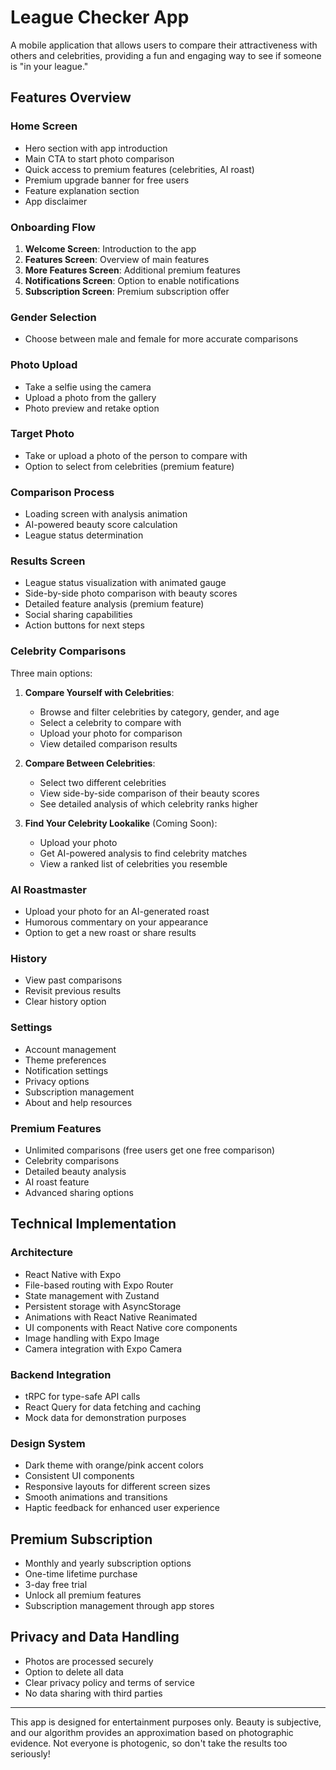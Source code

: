# League Checker App

A mobile application that allows users to compare their attractiveness with others and celebrities, providing a fun and engaging way to see if someone is "in your league."

## Features Overview

### Home Screen
- Hero section with app introduction
- Main CTA to start photo comparison
- Quick access to premium features (celebrities, AI roast)
- Premium upgrade banner for free users
- Feature explanation section
- App disclaimer

### Onboarding Flow
1. **Welcome Screen**: Introduction to the app
2. **Features Screen**: Overview of main features
3. **More Features Screen**: Additional premium features
4. **Notifications Screen**: Option to enable notifications
5. **Subscription Screen**: Premium subscription offer

### Gender Selection
- Choose between male and female for more accurate comparisons

### Photo Upload
- Take a selfie using the camera
- Upload a photo from the gallery
- Photo preview and retake option

### Target Photo
- Take or upload a photo of the person to compare with
- Option to select from celebrities (premium feature)

### Comparison Process
- Loading screen with analysis animation
- AI-powered beauty score calculation
- League status determination

### Results Screen
- League status visualization with animated gauge
- Side-by-side photo comparison with beauty scores
- Detailed feature analysis (premium feature)
- Social sharing capabilities
- Action buttons for next steps

### Celebrity Comparisons
Three main options:
1. **Compare Yourself with Celebrities**:
   - Browse and filter celebrities by category, gender, and age
   - Select a celebrity to compare with
   - Upload your photo for comparison
   - View detailed comparison results

2. **Compare Between Celebrities**:
   - Select two different celebrities
   - View side-by-side comparison of their beauty scores
   - See detailed analysis of which celebrity ranks higher

3. **Find Your Celebrity Lookalike** (Coming Soon):
   - Upload your photo
   - Get AI-powered analysis to find celebrity matches
   - View a ranked list of celebrities you resemble

### AI Roastmaster
- Upload your photo for an AI-generated roast
- Humorous commentary on your appearance
- Option to get a new roast or share results

### History
- View past comparisons
- Revisit previous results
- Clear history option

### Settings
- Account management
- Theme preferences
- Notification settings
- Privacy options
- Subscription management
- About and help resources

### Premium Features
- Unlimited comparisons (free users get one free comparison)
- Celebrity comparisons
- Detailed beauty analysis
- AI roast feature
- Advanced sharing options

## Technical Implementation

### Architecture
- React Native with Expo
- File-based routing with Expo Router
- State management with Zustand
- Persistent storage with AsyncStorage
- Animations with React Native Reanimated
- UI components with React Native core components
- Image handling with Expo Image
- Camera integration with Expo Camera

### Backend Integration
- tRPC for type-safe API calls
- React Query for data fetching and caching
- Mock data for demonstration purposes

### Design System
- Dark theme with orange/pink accent colors
- Consistent UI components
- Responsive layouts for different screen sizes
- Smooth animations and transitions
- Haptic feedback for enhanced user experience

## Premium Subscription
- Monthly and yearly subscription options
- One-time lifetime purchase
- 3-day free trial
- Unlock all premium features
- Subscription management through app stores

## Privacy and Data Handling
- Photos are processed securely
- Option to delete all data
- Clear privacy policy and terms of service
- No data sharing with third parties

---

This app is designed for entertainment purposes only. Beauty is subjective, and our algorithm provides an approximation based on photographic evidence. Not everyone is photogenic, so don't take the results too seriously!